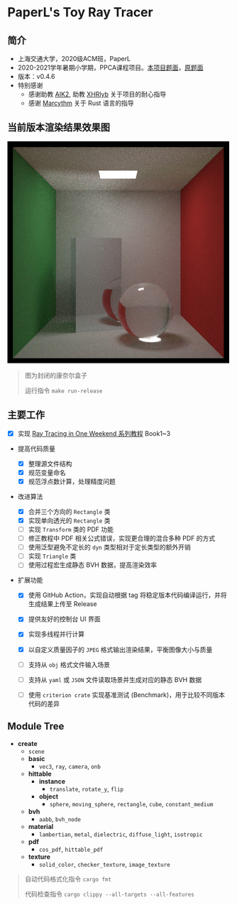 # PaperL's Toy Ray Tracer

## 简介

- 上海交通大学，2020级ACM班，PaperL
- 2020-2021学年暑期小学期，PPCA课程项目。[本项目题面](https://github.com/aik2mlj/raytracer-tutorial)，[原题面](https://github.com/skyzh/raytracer-tutorial)
- 版本：v0.4.6
- 特别感谢
  - 感谢助教 [AIK2](https://github.com/aik2mlj), 助教 [XHRlyb](https://github.com/XHRlyb) 关于项目的耐心指导
  - 感谢 [Marcythm](https://github.com/Marcythm) 关于 Rust 语言的指导



## 当前版本渲染结果效果图

![Output](output/preview.jpg)

> 图为封闭的康奈尔盒子
>
> 运行指令 `make run-release`



## 主要工作

- [x] 实现 [Ray Tracing in One Weekend 系列教程](https://raytracing.github.io/) Book1~3

- 提高代码质量

  - [x] 整理源文件结构
  - [x] 规范变量命名
  - [x] 规范浮点数计算，处理精度问题

- 改进算法

  - [x] 合并三个方向的 `Rectangle` 类
  - [x] 实现单向透光的 `Rectangle` 类
  - [ ] 实现 `Transform` 类的 PDF 功能
  - [ ] 修正教程中 PDF 相关公式错误，实现更合理的混合多种 PDF 的方式
  - [ ] 使用泛型避免不定长的 `dyn` 类型相对于定长类型的额外开销
  - [ ] 实现 `Triangle` 类
  - [ ] 使用过程宏生成静态 BVH 数据，提高渲染效率

- 扩展功能

  - [x] 使用 GitHub Action，实现自动根据 tag 将稳定版本代码编译运行，并将生成结果上传至 Release
  - [x] 提供友好的控制台 UI 界面
  - [x] 实现多线程并行计算
  - [x] 以自定义质量因子的 `JPEG` 格式输出渲染结果，平衡图像大小与质量
  - [ ] 支持从 `obj` 格式文件输入场景
  - [ ] 支持从 `yaml` 或 `JSON` 文件读取场景并生成对应的静态 BVH 数据
  - [ ] 使用 `criterion crate` 实现基准测试 (Benchmark)，用于比较不同版本代码的差异
  
  



## Module Tree

- **create**
  - `scene`
  - **basic**
    - `vec3`, `ray`, `camera`, `onb`
  - **hittable**
    - **instance**
      - `translate`, `rotate_y`, `flip`
    - **object**
      - `sphere`, `moving_sphere`, `rectangle`, `cube`, `constant_medium`
  - **bvh**
    - `aabb`, `bvh_node`
  - **material**
    - `lambertian`, `metal`, `dielectric`, `diffuse_light`, `isotropic`
  - **pdf**
    - `cos_pdf`, `hittable_pdf`
  - **texture**
    - `solid_color`, `checker_texture`, `image_texture`

> 自动代码格式化指令 `cargo fmt`
>
> 代码检查指令 `cargo clippy --all-targets --all-features`